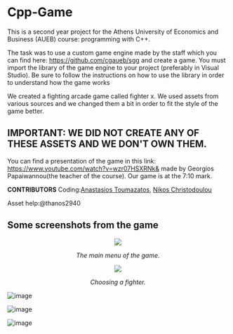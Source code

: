 # Cpp-Game
This is a second year project for the Athens University of Economics and Business (AUEB) course: programming with C++.

The task was to use a custom game engine made by the staff which you can find here: https://github.com/cgaueb/sgg and create a game. You must import the library of the game engine to your project (preferably in Visual Studio). Be sure to follow the instructions on how to use the library in order to understand how the game works

We created a fighting arcade game called fighter x. We used assets from various sources and we changed them a bit in order to fit the style of the game better. 




## IMPORTANT:  WE DID NOT CREATE ANY OF THESE ASSETS AND WE DON'T OWN THEM. 

You can find a presentation of the game in this link: https://www.youtube.com/watch?v=wzr07HSXRNk& made by Georgios Papaiwannou(the teacher of the course). Our game is at the 7:10 mark.


**CONTRIBUTORS**
Coding:[Anastasios Toumazatos](https://github.com/toumazatos "Anastasios Toumazatos"), [Nikos Christodoulou](https://github.com/nikos-christodoulou "Nikos Christodoulou")

Asset help:@thanos2940


## Some screenshots from the game



<p align="center">
   <img src="https://user-images.githubusercontent.com/83087431/164090841-aed0af7d-b886-4c4e-bc9c-f63242c335e7.png"/> 
</p>

<p align="center">
  <i>The main menu of the game.</i> 
</p>

<p align="center">
   <img src="[https://user-images.githubusercontent.com/83087431/164090841-aed0af7d-b886-4c4e-bc9c-f63242c335e7.png](https://user-images.githubusercontent.com/83087431/164090945-9f34a898-b86b-45db-bd75-41460085ce9e.png)"/> 
</p>


<p align="center">
  <i>Choosing a fighter.</i> 
</p>






![image](https://user-images.githubusercontent.com/83087431/164090561-f3774d14-f8cc-424d-a6a7-6be743217232.png)



![image](https://user-images.githubusercontent.com/83087431/164090631-c9e654d5-465c-4c68-b248-cf9dc3288d0e.png)




![image](https://user-images.githubusercontent.com/83087431/164091132-be4bc7ef-a30a-416f-a1cb-04b76fe89300.png)


